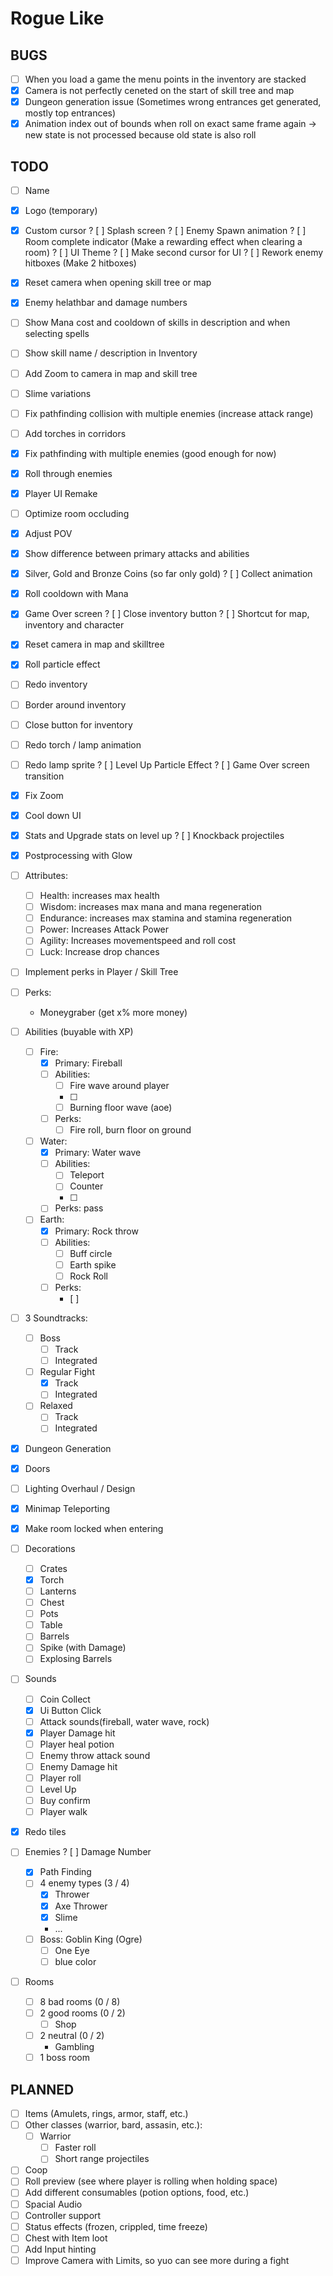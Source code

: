 # Rogue Like


## BUGS
- [ ] When you load a game the menu points in the inventory are stacked
- [x] Camera is not perfectly ceneted on the start of skill tree and map
- [x] Dungeon generation issue (Sometimes wrong entrances get generated, mostly top entrances)
- [x] Animation index out of bounds when roll on exact same frame again -> new state is not processed because old state is also roll

## TODO

- [ ] Name
- [x] Logo (temporary)
- [x] Custom cursor
? [ ] Splash screen
? [ ] Enemy Spawn animation
? [ ] Room complete indicator (Make a rewarding effect when clearing a room)
? [ ] UI Theme
? [ ] Make second cursor for UI
? [ ] Rework enemy hitboxes (Make 2 hitboxes)
- [x] Reset camera when opening skill tree or map
- [x] Enemy helathbar and damage numbers
- [ ] Show Mana cost and cooldown of skills in description and when selecting spells
- [ ] Show skill name / description in Inventory
- [ ] Add Zoom to camera in map and skill tree
- [ ] Slime variations
- [ ] Fix pathfinding collision with multiple enemies (increase attack range)
- [ ] Add torches in corridors
- [x] Fix pathfinding with multiple enemies (good enough for now)
- [x] Roll through enemies
- [x] Player UI Remake
- [ ] Optimize room occluding
- [x] Adjust POV
- [x] Show difference between primary attacks and abilities
- [x] Silver, Gold and Bronze Coins (so far only gold)
? [ ] Collect animation
- [x] Roll cooldown with Mana
- [x] Game Over screen
? [ ] Close inventory button
? [ ] Shortcut for map, inventory and character
- [x] Reset camera in map and skilltree
- [x] Roll particle effect
- [ ] Redo inventory
- [ ] Border around inventory
- [ ] Close button for inventory
- [ ] Redo torch / lamp animation
- [ ] Redo lamp sprite
? [ ] Level Up Particle Effect
? [ ] Game Over screen transition
- [x] Fix Zoom
- [x] Cool down UI
- [x] Stats and Upgrade stats on level up
? [ ] Knockback projectiles
- [x] Postprocessing with Glow

- [ ] Attributes:
	- [ ] Health: increases max health
	- [ ] Wisdom: increases max mana and mana regeneration
	- [ ] Endurance: increases max stamina and stamina regeneration
	- [ ] Power: Increases Attack Power
	- [ ] Agility: Increases movementspeed and roll cost
	- [ ] Luck: Increase drop chances

- [ ] Implement perks in Player / Skill Tree
- [ ] Perks:
	- Moneygraber (get x% more money)
	
- [ ] Abilities (buyable with XP)
	- [ ] Fire:
		- [x] Primary: Fireball
		- [ ] Abilities:
			- [ ] Fire wave around player
			- [ ] 
			- [ ] Burning floor wave (aoe)
		- [ ] Perks:
			- [ ] Fire roll, burn floor on ground
	- [ ] Water:
		- [x] Primary: Water wave
		- [ ] Abilities:
			- [ ] Teleport
			- [ ] Counter
			- [ ] 
		- [ ] Perks:
			pass
	- [ ] Earth:
		- [x] Primary: Rock throw
		- [ ] Abilities:
			- [ ] Buff circle
			- [ ] Earth spike
			- [ ] Rock Roll
		- [ ] Perks:
			- [ ] 
- [ ] 3 Soundtracks:
	- [ ] Boss
		- [ ] Track
		- [ ] Integrated
	- [ ] Regular Fight
		- [x] Track
		- [ ] Integrated
	- [ ] Relaxed
		- [ ] Track
		- [ ] Integrated
- [x] Dungeon Generation
- [x] Doors
- [ ] Lighting Overhaul / Design
- [x] Minimap Teleporting
- [x] Make room locked when entering
- [ ] Decorations
	- [ ] Crates
	- [x] Torch
	- [ ] Lanterns
	- [ ] Chest
	- [ ] Pots
	- [ ] Table
	- [ ] Barrels
	- [ ] Spike (with Damage)
	- [ ] Explosing Barrels
- [ ] Sounds
	- [ ] Coin Collect
	- [x] Ui Button Click
	- [ ] Attack sounds(fireball, water wave, rock)
	- [x] Player Damage hit
	- [ ] Player heal potion
	- [ ] Enemy throw attack sound
	- [ ] Enemy Damage hit
	- [ ] Player roll
	- [ ] Level Up
	- [ ] Buy confirm
	- [ ] Player walk
- [x] Redo tiles
- [ ] Enemies
	? [ ] Damage Number
	- [X] Path Finding
	- [ ] 4 enemy types (3 / 4)
		- [x] Thrower
		- [x] Axe Thrower
		- [x] Slime
		- ...
	- [ ] Boss: Goblin King (Ogre)
		- [ ] One Eye
		- [ ] blue color
- [ ] Rooms
	- [ ] 8 bad rooms (0 / 8)
	- [ ] 2 good rooms (0 / 2)
		- [ ] Shop
	- [ ] 2 neutral (0 / 2)
		- Gambling
	- [ ] 1 boss room

## PLANNED

- [ ] Items (Amulets, rings, armor, staff, etc.)
- [ ] Other classes (warrior, bard, assasin, etc.):
	- [ ] Warrior
		- [ ] Faster roll
		- [ ] Short range projectiles
- [ ] Coop
- [ ] Roll preview (see where player is rolling when holding space)
- [ ] Add different consumables (potion options, food, etc.)
- [ ] Spacial Audio
- [ ] Controller support
- [ ] Status effects (frozen, crippled, time freeze)
- [ ] Chest with Item loot
- [ ] Add Input hinting
- [ ] Improve Camera with Limits, so yuo can see more during a fight
